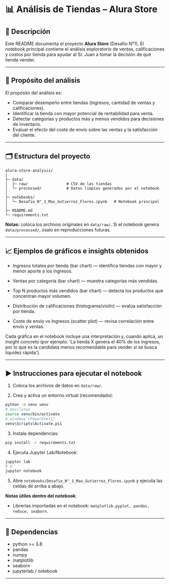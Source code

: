 # 📊 Análisis de Tiendas – Alura Store

## 📌 Descripción

Este README documenta el proyecto **Alura Store** (Desafío N°1). El notebook principal contiene el análisis exploratorio de ventas, calificaciones y costos por tienda para ayudar al Sr. Juan a tomar la decisión de qué tienda vender.


---

## 🎯 Propósito del análisis

El propósito del análisis es:

- Comparar desempeño entre tiendas (ingresos, cantidad de ventas y calificaciones).
- Identificar la tienda con mayor potencial de rentabilidad para venta.
- Detectar categorías y productos más y menos vendidos para decisiones de inventario.
- Evaluar el efecto del coste de envío sobre las ventas y la satisfacción del cliente.


---

## 🗂️ Estructura del proyecto

```
alura-store-analysis/
│
├─ data/
│  ├─ raw/                 # CSV de las tiendas
│  └─ processed/           # Datos limpios generados por el notebook
│
├─ notebooks/
│  └─ Desafio_N°_1_Max_Gutierrez_Flores.ipynb   # Notebook principal
│
├─ README.md
└─ requirements.txt
```


**Notas:** coloca los archivos originales en `data/raw/`. Si el notebook genera `data/processed/`, úsalo en reproducciones futuras.


---

## 📈 Ejemplos de gráficos e insights obtenidos

- Ingresos totales por tienda (bar chart) — identifica tiendas con mayor y menor aporte a los ingresos.

- Ventas por categoría (bar chart) — muestra categorías más vendidas.

- Top N productos más vendidos (bar chart) — detecta los productos que concentran mayor volumen.

- Distribución de calificaciones (histograma/violin) — evalúa satisfacción por tienda.

- Coste de envío vs Ingresos (scatter plot) — revisa correlación entre envío y ventas.


Cada gráfica en el notebook incluye una interpretación y, cuando aplica, un insight concreto (por ejemplo: 'La tienda X genera el 40% de los ingresos, por lo que es la candidata menos recomendable para vender si se busca liquidez rápida').


---

## ▶️ Instrucciones para ejecutar el notebook

1. Coloca los archivos de datos en `data/raw/`.

2. Crea y activa un entorno virtual (recomendado):

```bash
python -m venv venv
# mac/linux
source venv/bin/activate
# windows (PowerShell)
venv\Scripts\Activate.ps1
```

3. Instala dependencias:

```bash
pip install -r requirements.txt
```

4. Ejecuta Jupyter Lab/Notebook:

```bash
jupyter lab
# o
jupyter notebook
```

5. Abre `notebooks/Desafio_N°_1_Max_Gutierrez_Flores.ipynb` y ejecuta las celdas de arriba a abajo.


**Notas útiles dentro del notebook**:

- Librerías importadas en el notebook: `matplotlib.pyplot, pandas, reduce, seaborn`.


---

## 🧾 Dependencias

- python >= 3.8
- pandas
- numpy
- matplotlib
- seaborn
- jupyterlab / notebook


---
